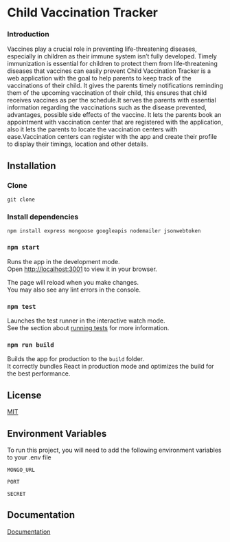 
# Child Vaccination Tracker
### Introduction

Vaccines play a crucial role in preventing life-threatening diseases, 
especially in children as their immune system isn’t fully developed.
 Timely 
immunization is essential for children to protect them from life-threatening 
diseases that vaccines can easily prevent 
Child Vaccination Tracker is a web application with the goal to help parents 
to keep track of the vaccinations of their child. It gives the parents timely 
notifications reminding them of the upcoming vaccination of their child, this 
ensures that child receives vaccines as per the schedule.It serves the parents 
with essential information regarding the vaccinations such as the disease 
prevented, advantages, possible side effects of the vaccine. 
It lets the parents book an appointment with vaccination center that are 
registered with the application, also it lets the parents to locate the vaccination 
centers with ease.Vaccination centers can register with the app and create their 
profile to display their timings, location and other details. 
## Installation

### Clone
`git clone`
### Install dependencies
`npm install express mongoose googleapis nodemailer jsonwebtoken ` 

 ### `npm start`

Runs the app in the development mode.\
Open [http://localhost:3001](http://localhost:3000) to view it in your browser.

The page will reload when you make changes.\
You may also see any lint errors in the console.

### `npm test`

Launches the test runner in the interactive watch mode.\
See the section about [running tests](https://facebook.github.io/create-react-app/docs/running-tests) for more information.

### `npm run build`

Builds the app for production to the `build` folder.\
It correctly bundles React in production mode and optimizes the build for the best performance.
## License

[MIT](https://choosealicense.com/licenses/mit/)


## Environment Variables

To run this project, you will need to add the following environment variables to your .env file

`MONGO_URL`

`PORT`

`SECRET`


## Documentation

[Documentation](https://linktodocumentation)

